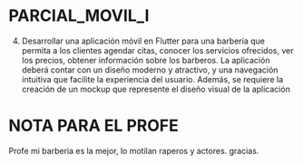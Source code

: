# PARCIAL_MOVIL_I

4.	Desarrollar una aplicación móvil en Flutter para una barbería que permita a los clientes agendar citas, conocer los servicios ofrecidos, ver los precios, obtener información sobre los barberos. La aplicación deberá contar con un diseño moderno y atractivo, y una navegación intuitiva que facilite la experiencia del usuario. Además, se requiere la creación de un mockup que represente el diseño visual de la aplicación 

# NOTA PARA EL PROFE
Profe mi barberia es la mejor, lo motilan raperos y actores. gracias.
